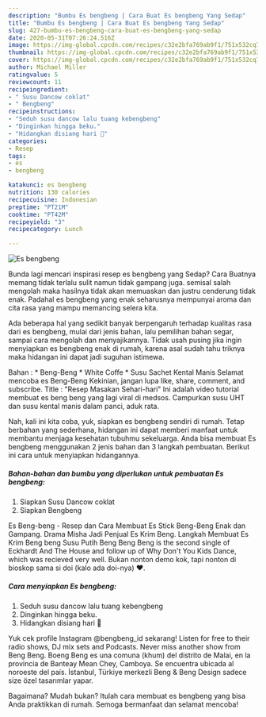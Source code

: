 ```yaml
---
description: "Bumbu Es bengbeng | Cara Buat Es bengbeng Yang Sedap"
title: "Bumbu Es bengbeng | Cara Buat Es bengbeng Yang Sedap"
slug: 427-bumbu-es-bengbeng-cara-buat-es-bengbeng-yang-sedap
date: 2020-05-31T07:26:24.516Z
image: https://img-global.cpcdn.com/recipes/c32e2bfa769ab9f1/751x532cq70/es-bengbeng-foto-resep-utama.jpg
thumbnail: https://img-global.cpcdn.com/recipes/c32e2bfa769ab9f1/751x532cq70/es-bengbeng-foto-resep-utama.jpg
cover: https://img-global.cpcdn.com/recipes/c32e2bfa769ab9f1/751x532cq70/es-bengbeng-foto-resep-utama.jpg
author: Michael Miller
ratingvalue: 5
reviewcount: 11
recipeingredient:
- " Susu Dancow coklat"
- " Bengbeng"
recipeinstructions:
- "Seduh susu dancow lalu tuang kebengbeng"
- "Dinginkan hingga beku."
- "Hidangkan disiang hari 🤤"
categories:
- Resep
tags:
- es
- bengbeng

katakunci: es bengbeng 
nutrition: 130 calories
recipecuisine: Indonesian
preptime: "PT21M"
cooktime: "PT42M"
recipeyield: "3"
recipecategory: Lunch

---
```



![Es bengbeng](https://img-global.cpcdn.com/recipes/c32e2bfa769ab9f1/751x532cq70/es-bengbeng-foto-resep-utama.jpg)

Bunda lagi mencari inspirasi resep es bengbeng yang Sedap? Cara Buatnya memang tidak terlalu sulit namun tidak gampang juga. semisal salah mengolah maka hasilnya tidak akan memuaskan dan justru cenderung tidak enak. Padahal es bengbeng yang enak seharusnya mempunyai aroma dan cita rasa yang mampu memancing selera kita.

Ada beberapa hal yang sedikit banyak berpengaruh terhadap kualitas rasa dari es bengbeng, mulai dari jenis bahan, lalu pemilihan bahan segar, sampai cara mengolah dan menyajikannya. Tidak usah pusing jika ingin menyiapkan es bengbeng enak di rumah, karena asal sudah tahu triknya maka hidangan ini dapat jadi suguhan istimewa.

Bahan : * Beng-Beng * White Coffe * Susu Sachet Kental Manis Selamat mencoba es Beng-Beng Kekinian, jangan lupa like, share, comment, and subscribe. Title : &#34;Resep Masakan Sehari-hari&#34; Ini adalah video tutorial membuat es beng beng yang lagi viral di medsos. Campurkan susu UHT dan susu kental manis dalam panci, aduk rata.


Nah, kali ini kita coba, yuk, siapkan es bengbeng sendiri di rumah. Tetap berbahan yang sederhana, hidangan ini dapat memberi manfaat untuk membantu menjaga kesehatan tubuhmu sekeluarga. Anda bisa membuat Es bengbeng menggunakan 2 jenis bahan dan 3 langkah pembuatan. Berikut ini cara untuk menyiapkan hidangannya.

<!--inarticleads1-->

##### Bahan-bahan dan bumbu yang diperlukan untuk pembuatan Es bengbeng:

1. Siapkan  Susu Dancow coklat
1. Siapkan  Bengbeng


Es Beng-beng - Resep dan Cara Membuat Es Stick Beng-Beng Enak dan Gampang. Drama Misha Jadi Penjual Es Krim Beng. Langkah Membuat Es Krim Beng beng Susu Putih  Beng Beng Beng is the second single of Eckhardt And The House and follow up of Why Don&#39;t You Kids Dance, which was recieved very well. Bukan nonton demo kok, tapi nonton di bioskop sama si doi (kalo ada doi-nya) ❤. 

<!--inarticleads2-->

##### Cara menyiapkan Es bengbeng:

1. Seduh susu dancow lalu tuang kebengbeng
1. Dinginkan hingga beku.
1. Hidangkan disiang hari 🤤


Yuk cek profile Instagram @bengbeng_id sekarang! Listen for free to their radio shows, DJ mix sets and Podcasts. Never miss another show from Beng Beng. Boeng Beng es una comuna (khum) del distrito de Malai, en la provincia de Banteay Mean Chey, Camboya. Se encuentra ubicada al noroeste del país. İstanbul, Türkiye merkezli Beng &amp; Beng Design sadece size özel tasarımlar yapar. 

Bagaimana? Mudah bukan? Itulah cara membuat es bengbeng yang bisa Anda praktikkan di rumah. Semoga bermanfaat dan selamat mencoba!
